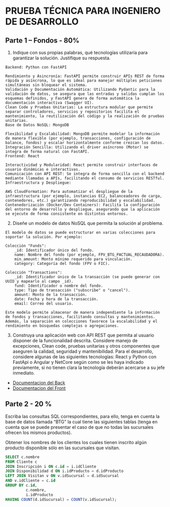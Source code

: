 # PRUEBA TÉCNICA PARA INGENIERO DE DESARROLLO

## Parte 1 – Fondos - 80%

1. Indique con sus propias palabras, qué tecnologías utilizaría para garantizar la
solución. Justifique su respuesta.

```
Backend: Python con FastAPI

Rendimiento y Asincronía: FastAPI permite construir APIs REST de forma rápida y asíncrona, lo que es ideal para manejar múltiples peticiones simultáneas sin bloquear el sistema.
Validación y Documentación Automática: Utilizando Pydantic para la validación de datos, se asegura que las entradas y salidas cumplan los esquemas definidos, y FastAPI genera de forma automática la documentación interactiva (Swagger UI).
Clean Code y Pruebas Unitarias: La estructura modular que permite separar controladores, servicios y repositorios facilita el mantenimiento, la reutilización del código y la realización de pruebas unitarias.
Base de Datos NoSQL: MongoDB

Flexibilidad y Escalabilidad: MongoDB permite modelar la información de manera flexible (por ejemplo, transacciones, configuración de balance, fondos) y escalar horizontalmente conforme crezcan los datos.
Integración Sencilla: Utilizando el driver asíncrono (Motor) se integra de forma natural con FastAPI.
Frontend: React

Interactividad y Modularidad: React permite construir interfaces de usuario dinámicas e interactivas.
Comunicación con API REST: Se integra de forma sencilla con el backend mediante llamadas a APIs, facilitando el consumo de servicios RESTful.
Infraestructura y Despliegue:

AWS CloudFormation: Para automatizar el despliegue de la infraestructura (por ejemplo, instancias EC2, balanceadores de carga, contenedores, etc.) garantizando reproducibilidad y escalabilidad.
Contenedorización (Docker/Dev Containers): Facilita la configuración del entorno de desarrollo y despliegue, asegurando que la aplicación se ejecute de forma consistente en distintos entornos.

```

2. Diseñe un modelo de datos NoSQL que permita la solución al problema.

```
El modelo de datos se puede estructurar en varias colecciones para soportar la solución. Por ejemplo:

Colección "Funds":
    _id: Identificador único del fondo.
    name: Nombre del fondo (por ejemplo, FPV_BTG_PACTUAL_RECAUDADORA).
    min_amount: Monto mínimo requerido para vinculación.
    category: Categoría del fondo (FPV o FIC).
    
Colección "Transactions":
    _id: Identificador único de la transacción (se puede generar con UUID y mapearlo al campo _id).
    fund: Identificador o nombre del fondo.
    type: Tipo de transacción ("subscribe" o "cancel").
    amount: Monto de la transacción.
    date: Fecha y hora de la transacción.
    email: Correo del usuario.
    
Este modelo permite almacenar de manera independiente la información de fondos y transacciones, facilitando consultas y mantenimientos. Además, la separación en colecciones favorece la escalabilidad y el rendimiento en búsquedas complejas o agregaciones.
```

3. Construya una aplicación web con API REST que permita al usuario disponer de la
funcionalidad descrita. Considere manejo de excepciones, Clean code, pruebas
unitarias y otros componentes que aseguren la calidad, seguridad y mantenibilidad.
Para el desarrollo, considere algunas de las siguientes tecnologías: React y Python
con FastApi o Angular y NetCore según como se les haya indicado previamente, si
no tienen clara la tecnología deberán acercarse a su jefe inmediato.

- [Documentacion del Back](/backend)
- [Documentacion del Front](/frontend)


## Parte 2 - 20 %

Escriba las consultas SQL correspondientes, para ello, tenga en cuenta la base de datos llamada
“BTG” la cual tiene las siguientes tablas (tenga en cuenta que se puede presentar el caso de que
no todas las sucursales ofrecen los mismos productos).

Obtener los nombres de los clientes los cuales tienen inscrito algún producto disponible sólo en
las sucursales que visitan.

```sql
SELECT c.nombre
FROM Cliente c
JOIN Inscripción i ON c.id = i.idCliente
JOIN Disponibilidad d ON i.idProducto = d.idProducto
LEFT JOIN Visitan v ON v.idSucursal = d.idSucursal
AND v.idCliente = c.id
GROUP BY c.id,
         c.nombre,
         i.idProducto
HAVING COUNT(d.idSucursal) = COUNT(v.idSucursal);
```